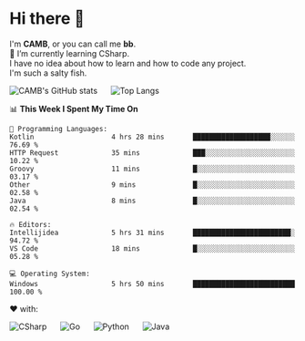 # Hi there 👋
<!--
**CAMB-dev/CAMB-dev** is a ✨ _special_ ✨ repository because its `README.md` (this file) appears on your GitHub profile.

Here are some ideas to get you started:

- 🔭 I’m currently working on ...
- 🌱 I’m currently learning ...
- 👯 I’m looking to collaborate on ...
- 🤔 I’m looking for help with ...
- 💬 Ask me about ...
- 📫 How to reach me: ...
- 😄 Pronouns: ...
- ⚡ Fun fact: ...
-->
 I'm **CAMB**, or you can call me **bb**.  
 🌱 I’m currently learning CSharp.  
 I have no idea about how to learn and how to code any project.  
 I'm such a salty fish.
 
 
![CAMB's GitHub stats](https://github-readme-stats.vercel.app/api?username=CAMB-dev&show_icons=true&theme=tokyonight)
&nbsp;&nbsp;&nbsp;&nbsp;
![Top Langs](https://github-readme-stats.vercel.app/api/top-langs/?username=CAMB-dev&langs_count=5&theme=tokyonight)


<!--START_SECTION:waka-->
📊 **This Week I Spent My Time On** 

```text
💬 Programming Languages: 
Kotlin                   4 hrs 28 mins       ███████████████████░░░░░░   76.69 % 
HTTP Request             35 mins             ███░░░░░░░░░░░░░░░░░░░░░░   10.22 % 
Groovy                   11 mins             █░░░░░░░░░░░░░░░░░░░░░░░░   03.17 % 
Other                    9 mins              █░░░░░░░░░░░░░░░░░░░░░░░░   02.58 % 
Java                     8 mins              █░░░░░░░░░░░░░░░░░░░░░░░░   02.54 % 

🔥 Editors: 
Intellijidea             5 hrs 31 mins       ████████████████████████░   94.72 % 
VS Code                  18 mins             █░░░░░░░░░░░░░░░░░░░░░░░░   05.28 % 

💻 Operating System: 
Windows                  5 hrs 50 mins       █████████████████████████   100.00 % 
```


<!--END_SECTION:waka-->


❤ with:

![CSharp](https://img.shields.io/badge/CSharp-%23512BD4?style=for-the-badge&logo=.net)
&nbsp;&nbsp;&nbsp;&nbsp;
![Go](https://img.shields.io/badge/Go-000000?style=for-the-badge&logo=go)
&nbsp;&nbsp;&nbsp;&nbsp;
![Python](https://img.shields.io/badge/Python-000000?style=for-the-badge&logo=python)
&nbsp;&nbsp;&nbsp;&nbsp;
![Java](https://img.shields.io/badge/Java-964B00?style=for-the-badge&logo=openjdk)
